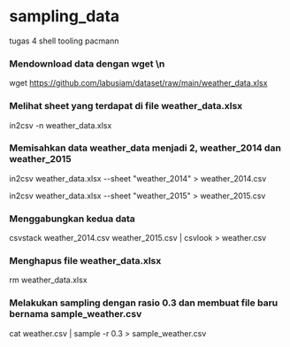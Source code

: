 # sampling_data
tugas 4 shell tooling pacmann

### Mendownload data dengan wget \n
wget https://github.com/labusiam/dataset/raw/main/weather_data.xlsx

### Melihat sheet yang terdapat di file weather_data.xlsx

in2csv -n weather_data.xlsx

### Memisahkan data weather_data menjadi 2, weather_2014 dan weather_2015

in2csv weather_data.xlsx --sheet "weather_2014" > weather_2014.csv

in2csv weather_data.xlsx --sheet "weather_2015" > weather_2015.csv

### Menggabungkan kedua data

csvstack weather_2014.csv weather_2015.csv | csvlook > weather.csv

### Menghapus file weather_data.xlsx

rm weather_data.xlsx

### Melakukan sampling dengan rasio 0.3 dan membuat file baru bernama sample_weather.csv

cat weather.csv | sample -r 0.3 > sample_weather.csv



